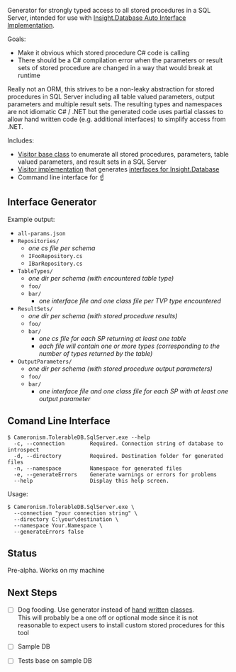Generator for strongly typed access to all stored procedures in a SQL Server, intended for use with [Insight.Database Auto Interface Implementation](https://github.com/jonwagner/Insight.Database/wiki/Auto-Interface-Implementation).

Goals:
- Make it obvious which stored procedure C# code is calling
- There should be a C# compilation error when the parameters or result sets of stored procedure are changed in a way that would break at runtime

Really not an ORM, this strives to be a non-leaky abstraction for stored procedures in SQL Server including all table valued parameters, output parameters and multiple result sets.  The resulting types and namespaces are not idiomatic C# / .NET but the generated code uses partial classes to allow hand written code (e.g. additional interfaces) to simplify access from .NET. 

Includes:
- [Visitor base class](./Cameronism.TolerableDB.SqlServer/StoredProcedureVisitor.cs) to enumerate all stored procedures, parameters, table valued parameters, and result sets in a SQL Server 
- [Visitor implementation](./Cameronism.TolerableDB.SqlServer/InsightInterfaceBuilder.cs) that generates [interfaces for Insight.Database](https://github.com/jonwagner/Insight.Database/wiki/Auto-Interface-Implementation)
- Command line interface for :point_up:

## Interface Generator

Example output:
-   `all-params.json`
-   `Repositories/`
    -   _one cs file per schema_
    -   `IFooRepository.cs`
    -   `IBarRepository.cs`
-   `TableTypes/`
    -  _one dir per schema (with encountered table type)_
    -  `foo/`
    -  `bar/`
        - _one interface file and one class file per TVP type encountered_
-   `ResultSets/`
    - _one dir per schema (with stored procedure results)_
    - `foo/`
    - `bar/`
        - _one cs file for each SP returning at least one table_
        - _each file will contain one or more types (corresponding to the number of types returned by the table)_
-   `OutputParameters/`
    - _one dir per schema (with stored procedure output parameters)_
    - `foo/`
    - `bar/`
        - _one interface file and one class file for each SP with at least one output parameter_



## Comand Line Interface

```
$ Cameronism.TolerableDB.SqlServer.exe --help
  -c, --connection        Required. Connection string of database to introspect
  -d, --directory         Required. Destination folder for generated files
  -n, --namespace         Namespace for generated files
  -e, --generateErrors    Generate warnings or errors for problems
  --help                  Display this help screen.
```

Usage:
```
$ Cameronism.TolerableDB.SqlServer.exe \
  --connection "your connection string" \
  --directory C:\your\destination \
  --namespace Your.Namespace \
  --generateErrors false
```

## Status

Pre-alpha.  Works on my machine


## Next Steps

- [ ] Dog fooding.  Use generator instead of
  [hand](./Cameronism.TolerableDB.SqlServer/StoredProcedureParameterInfo.cs) 
  [written](.Cameronism.TolerableDB.SqlServer/StoredProcedureResult.cs)
  [classes](./Cameronism.TolerableDB.SqlServer/TableTypeColumn.cs).  
  This will probably be a one off or optional mode since it is not reasonable to expect users to install custom stored procedures for this tool
- [ ] Sample DB 
- [ ] Tests base on sample DB

